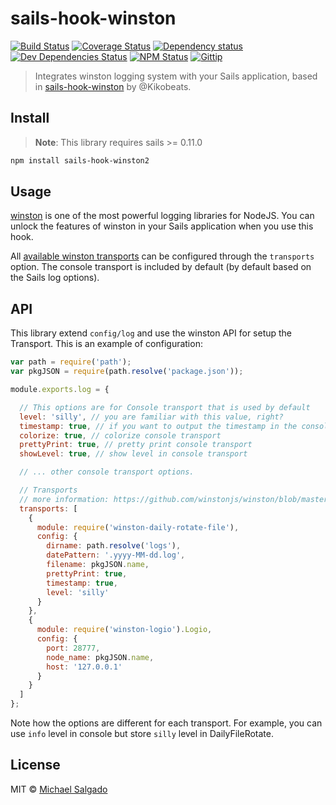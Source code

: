 # sails-hook-winston

[![Build Status](http://img.shields.io/travis/elesdoar/sails-hook-winston2/master.svg?style=flat)](https://travis-ci.org/elesdoar/sails-hook-winston2)
[![Coverage Status](https://coveralls.io/repos/github/elesdoar/sails-hook-winston2/badge.svg?branch=master)](https://coveralls.io/github/elesdoar/sails-hook-winston2?branch=master)
[![Dependency status](http://img.shields.io/david/elesdoar/sails-hook-winston2.svg?style=flat)](https://david-dm.org/elesdoar/sails-hook-winston2)
[![Dev Dependencies Status](http://img.shields.io/david/dev/elesdoar/sails-hook-winston2.svg?style=flat)](https://david-dm.org/elesdoar/sails-hook-winston2#info=devDependencies)
[![NPM Status](http://img.shields.io/npm/dm/sails-hook-winston2.svg?style=flat)](https://www.npmjs.org/package/sails-hook-winston2)
[![Gittip](http://img.shields.io/gittip/elesdoar.svg?style=flat)](https://www.gittip.com/elesdoar/)

> Integrates winston logging system with your Sails application, based in [sails-hook-winston](https://github.com/Kikobeats/sails-hook-winston) by @Kikobeats.

## Install

> **Note**: This library requires sails >= 0.11.0

```bash
npm install sails-hook-winston2
```
## Usage

[winston](https://github.com/winstonjs/winston) is one of the most powerful logging libraries for NodeJS. You can unlock the features of winston in your Sails application when you use this hook.

All [available winston transports](https://github.com/winstonjs/winston/blob/master/docs/transports.md) can be configured through the `transports` option.
The console transport is included by default (by default based on the Sails log options).

## API

This library extend `config/log` and use the winston API for setup the Transport. This is an example of configuration:

```js
var path = require('path');
var pkgJSON = require(path.resolve('package.json'));

module.exports.log = {

  // This options are for Console transport that is used by default
  level: 'silly', // you are familiar with this value, right?
  timestamp: true, // if you want to output the timestamp in the console transport
  colorize: true, // colorize console transport
  prettyPrint: true, // pretty print console transport
  showLevel: true, // show level in console transport

  // ... other console transport options.

  // Transports
  // more information: https://github.com/winstonjs/winston/blob/master/docs/transports.md
  transports: [
    {
      module: require('winston-daily-rotate-file'),
      config: {
        dirname: path.resolve('logs'),
        datePattern: '.yyyy-MM-dd.log',
        filename: pkgJSON.name,
        prettyPrint: true,
        timestamp: true,
        level: 'silly'
      }
    },
    {
      module: require('winston-logio').Logio,
      config: {
        port: 28777,
        node_name: pkgJSON.name,
        host: '127.0.0.1'
      }
    }
  ]
};
```

Note how the options are different for each transport. For example, you can use `info` level in console but store `silly` level in DailyFileRotate.

## License

MIT © [Michael Salgado](http://elesdoar.github.io)
